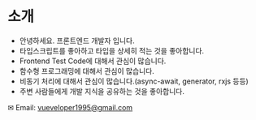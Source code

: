 # 소개

- 안녕하세요. 프론트엔드 개발자 입니다.
- 타입스크립트를 좋아하고 타입을 상세히 적는 것을 좋아합니다.
- Frontend Test Code에 대해서 관심이 많습니다.
- 함수형 프로그래밍에 대해서 관심이 많습니다.
- 비동기 처리에 대해서 관심이 많습니다.(async-await, generator, rxjs 등등)
- 주변 사람들에게 개발 지식을 공유하는 것을 좋아합니다.

✉ Email: vueveloper1995@gmail.com
